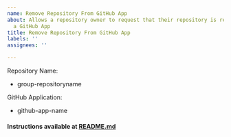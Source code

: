 ```yaml
---
name: Remove Repository From GitHub App
about: Allows a repository owner to request that their repository is removed from
  a GitHub App
title: Remove Repository From GitHub App
labels: ''
assignees: ''

---
```


Repository Name:
- group-repositoryname

GitHub Application:
- github-app-name


#### Instructions available at [README.md](https://github.com/rft-dev/sdlc-appmanagement/blob/master/README.md#instructions)
